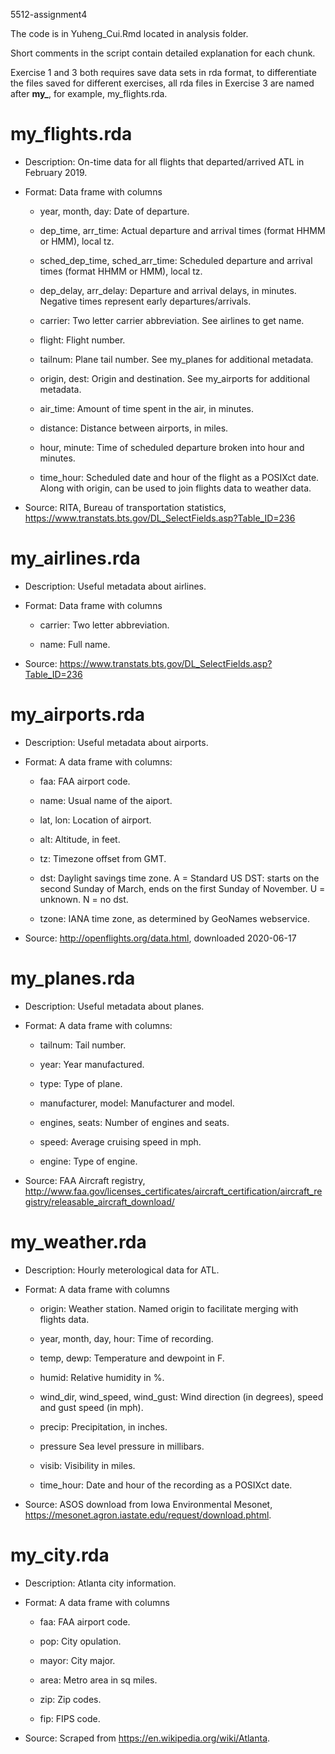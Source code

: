 5512-assignment4

The code is in Yuheng_Cui.Rmd located in analysis folder.

Short comments in the script contain detailed explanation for each chunk.

Exercise 1 and 3 both requires save data sets in rda format, to differentiate the files saved for different exercises, all rda files in Exercise 3 are named after **my_**, for example, my_flights.rda.



# my_flights.rda
- Description:
  On-time data for all flights that departed/arrived ATL in February 2019.
- Format:
	Data frame with columns
	
	- year, month, day:
		Date of departure.

	- dep_time, arr_time:
		Actual departure and arrival times (format HHMM or HMM), local tz.

	- sched_dep_time, sched_arr_time:
		Scheduled departure and arrival times (format HHMM or HMM), local tz.

	- dep_delay, arr_delay:
		Departure and arrival delays, in minutes. Negative times represent early departures/arrivals.

	- carrier:
		Two letter carrier abbreviation. See airlines to get name.

	- flight:
		Flight number.

	- tailnum:
		Plane tail number. See my_planes for additional metadata.

	- origin, dest:
		Origin and destination. See my_airports for additional metadata.

	- air_time:
		Amount of time spent in the air, in minutes.

	- distance:
		Distance between airports, in miles.

	- hour, minute:
		Time of scheduled departure broken into hour and minutes.

	- time_hour:
		Scheduled date and hour of the flight as a POSIXct date. Along with origin, can be used to join flights data to weather data.

- Source:
  RITA, Bureau of transportation statistics, https://www.transtats.bts.gov/DL_SelectFields.asp?Table_ID=236


# my_airlines.rda
- Description:
  Useful metadata about airlines.
- Format:
  	Data frame with columns

	- carrier:
		Two letter abbreviation.

	- name:
		Full name.

- Source:
  https://www.transtats.bts.gov/DL_SelectFields.asp?Table_ID=236


# my_airports.rda
- Description:
  Useful metadata about airports.
- Format:
	A data frame with columns:

	- faa:
		FAA airport code.

	- name:
		Usual name of the aiport.

	- lat, lon:
		Location of airport.

	- alt:
		Altitude, in feet.

	- tz:
		Timezone offset from GMT.

	- dst:
		Daylight savings time zone. A = Standard US DST: starts on the second Sunday of March, ends on the first Sunday of November. U = unknown. N = no dst.

	- tzone:
		IANA time zone, as determined by GeoNames webservice.

- Source:
  http://openflights.org/data.html, downloaded 2020-06-17


# my_planes.rda
- Description:
  Useful metadata about planes.
- Format:
	A data frame with columns:

	- tailnum:
		Tail number.

	- year:
		Year manufactured.

	- type:
		Type of plane.

	- manufacturer, model:
		Manufacturer and model.

	- engines, seats:
		Number of engines and seats.

	- speed:
		Average cruising speed in mph.

	- engine:
		Type of engine.

- Source:
  FAA Aircraft registry, http://www.faa.gov/licenses_certificates/aircraft_certification/aircraft_registry/releasable_aircraft_download/

# my_weather.rda
- Description:
  Hourly meterological data for ATL.
- Format:
  	A data frame with columns

	- origin:
		Weather station. Named origin to facilitate merging with flights data.

	- year, month, day, hour:
		Time of recording.

	- temp, dewp:
		Temperature and dewpoint in F.

	- humid:
		Relative humidity in %.

	- wind_dir, wind_speed, wind_gust:
		Wind direction (in degrees), speed and gust speed (in mph).

	- precip:
		Precipitation, in inches.

	- pressure
		Sea level pressure in millibars.

	- visib:
		Visibility in miles.

	- time_hour:
		Date and hour of the recording as a POSIXct date.

- Source:
  ASOS download from Iowa Environmental Mesonet, https://mesonet.agron.iastate.edu/request/download.phtml.

# my_city.rda
- Description:
  Atlanta city information.
- Format:
  	A data frame with columns

	- faa:
		FAA airport code.

	- pop:
		City opulation.

	- mayor:
		City major.

	- area:
		Metro area in sq miles.

	- zip:
		Zip codes.

	- fip:
		FIPS code.

- Source:
  Scraped from https://en.wikipedia.org/wiki/Atlanta.